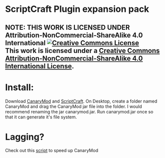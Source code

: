 # ScriptCraft Plugin expansion pack

## NOTE: THIS WORK IS LICENSED UNDER Attribution-NonCommercial-ShareAlike 4.0 International <a rel="license" href="http://creativecommons.org/licenses/by-nc-sa/4.0/"><img alt="Creative Commons License" style="border-width:0" src="https://i.creativecommons.org/l/by-nc-sa/4.0/88x31.png" /></a><br />This work is licensed under a <a rel="license" href="http://creativecommons.org/licenses/by-nc-sa/4.0/">Creative Commons Attribution-NonCommercial-ShareAlike 4.0 International License</a>.

# Install:
Download [CanaryMod](www.canarymod.org) and [ScriptCraft](scriptcraftjs.org).
On Desktop, create a folder named CanaryMod and drag the CanaryMod jar file into the folder. I would recommend renaming the jar canarymod.jar.
Run canarymod.jar once so that it can generate it's file system. 

# Lagging?
Check out this [script](https://github.com/BillardDRP/CanaryModNoGui) to speed up CanaryMod
